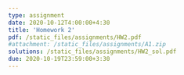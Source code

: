 ```yaml
---
type: assignment
date: 2020-10-12T4:00:00+4:30
title: 'Homework 2'
pdf: /static_files/assignments/HW2.pdf
#attachment: /static_files/assignments/A1.zip
solutions: /static_files/assignments/HW2_sol.pdf
due: 2020-10-19T23:59:00+3:30
---
```

